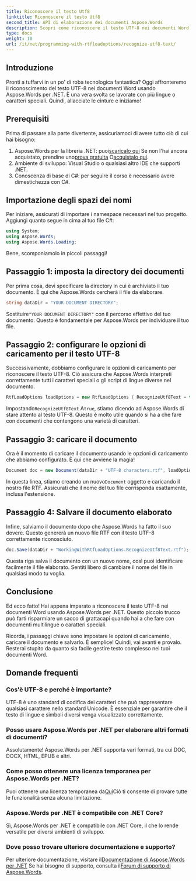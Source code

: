 ```yaml
---
title: Riconoscere il testo Utf8
linktitle: Riconoscere il testo Utf8
second_title: API di elaborazione dei documenti Aspose.Words
description: Scopri come riconoscere il testo UTF-8 nei documenti Word utilizzando Aspose.Words per .NET con questa guida dettagliata e passo dopo passo.
type: docs
weight: 10
url: /it/net/programming-with-rtfloadoptions/recognize-utf8-text/
---
```

## Introduzione

Pronti a tuffarvi in un po' di roba tecnologica fantastica? Oggi affronteremo il riconoscimento del testo UTF-8 nei documenti Word usando Aspose.Words per .NET. È una vera svolta se lavorate con più lingue o caratteri speciali. Quindi, allacciate le cinture e iniziamo!

## Prerequisiti

Prima di passare alla parte divertente, assicuriamoci di avere tutto ciò di cui hai bisogno:

1.  Aspose.Words per la libreria .NET: puoi[scaricalo qui](https://releases.aspose.com/words/net/) Se non l'hai ancora acquistato, prendine uno[prova gratuita](https://releases.aspose.com/) O[acquistalo qui](https://purchase.aspose.com/buy).
2. Ambiente di sviluppo: Visual Studio o qualsiasi altro IDE che supporti .NET.
3. Conoscenza di base di C#: per seguire il corso è necessario avere dimestichezza con C#.

## Importazione degli spazi dei nomi

Per iniziare, assicurati di importare i namespace necessari nel tuo progetto. Aggiungi quanto segue in cima al tuo file C#:

```csharp
using System;
using Aspose.Words;
using Aspose.Words.Loading;
```

Bene, scomponiamolo in piccoli passaggi!

## Passaggio 1: imposta la directory dei documenti

Per prima cosa, devi specificare la directory in cui è archiviato il tuo documento. È qui che Aspose.Words cercherà il file da elaborare.

```csharp
string dataDir = "YOUR DOCUMENT DIRECTORY";
```

 Sostituire`"YOUR DOCUMENT DIRECTORY"` con il percorso effettivo del tuo documento. Questo è fondamentale per Aspose.Words per individuare il tuo file.

## Passaggio 2: configurare le opzioni di caricamento per il testo UTF-8

Successivamente, dobbiamo configurare le opzioni di caricamento per riconoscere il testo UTF-8. Ciò assicura che Aspose.Words interpreti correttamente tutti i caratteri speciali o gli script di lingue diverse nel documento.

```csharp
RtfLoadOptions loadOptions = new RtfLoadOptions { RecognizeUtf8Text = true };
```

 Impostando`RecognizeUtf8Text` A`true`, stiamo dicendo ad Aspose.Words di stare attento al testo UTF-8. Questo è molto utile quando si ha a che fare con documenti che contengono una varietà di caratteri.

## Passaggio 3: caricare il documento

Ora è il momento di caricare il documento usando le opzioni di caricamento che abbiamo configurato. È qui che avviene la magia!

```csharp
Document doc = new Document(dataDir + "UTF-8 characters.rtf", loadOptions);
```

 In questa linea, stiamo creando un nuovo`Document` oggetto e caricando il nostro file RTF. Assicurati che il nome del tuo file corrisponda esattamente, inclusa l'estensione.

## Passaggio 4: Salvare il documento elaborato

Infine, salviamo il documento dopo che Aspose.Words ha fatto il suo dovere. Questo genererà un nuovo file RTF con il testo UTF-8 correttamente riconosciuto.

```csharp
doc.Save(dataDir + "WorkingWithRtfLoadOptions.RecognizeUtf8Text.rtf");
```

Questa riga salva il documento con un nuovo nome, così puoi identificare facilmente il file elaborato. Sentiti libero di cambiare il nome del file in qualsiasi modo tu voglia.

## Conclusione

Ed ecco fatto! Hai appena imparato a riconoscere il testo UTF-8 nei documenti Word usando Aspose.Words per .NET. Questo piccolo trucco può farti risparmiare un sacco di grattacapi quando hai a che fare con documenti multilingue o caratteri speciali.

Ricorda, i passaggi chiave sono impostare le opzioni di caricamento, caricare il documento e salvarlo. È semplice! Quindi, vai avanti e provalo. Resterai stupito da quanto sia facile gestire testo complesso nei tuoi documenti Word.

## Domande frequenti

### Cos'è UTF-8 e perché è importante?

UTF-8 è uno standard di codifica dei caratteri che può rappresentare qualsiasi carattere nello standard Unicode. È essenziale per garantire che il testo di lingue e simboli diversi venga visualizzato correttamente.

### Posso usare Aspose.Words per .NET per elaborare altri formati di documenti?

Assolutamente! Aspose.Words per .NET supporta vari formati, tra cui DOC, DOCX, HTML, EPUB e altri.

### Come posso ottenere una licenza temporanea per Aspose.Words per .NET?

 Puoi ottenere una licenza temporanea da[Qui](https://purchase.aspose.com/temporary-license/)Ciò ti consente di provare tutte le funzionalità senza alcuna limitazione.

### Aspose.Words per .NET è compatibile con .NET Core?

Sì, Aspose.Words per .NET è compatibile con .NET Core, il che lo rende versatile per diversi ambienti di sviluppo.

### Dove posso trovare ulteriore documentazione e supporto?

 Per ulteriore documentazione, visitare il[Documentazione di Aspose.Words per .NET](https://reference.aspose.com/words/net/) Se hai bisogno di supporto, consulta il[Forum di supporto di Aspose.Words](https://forum.aspose.com/c/words/8).